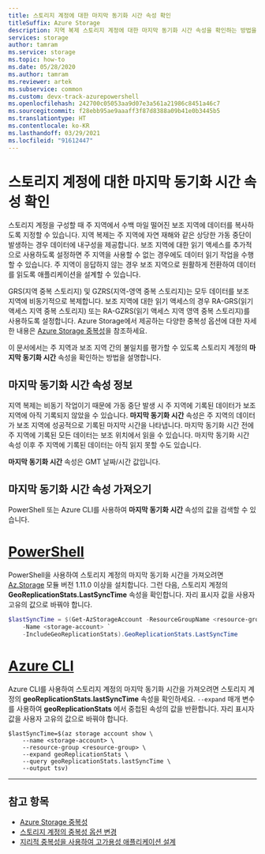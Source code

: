 ```yaml
---
title: 스토리지 계정에 대한 마지막 동기화 시간 속성 확인
titleSuffix: Azure Storage
description: 지역 복제 스토리지 계정에 대한 마지막 동기화 시간 속성을 확인하는 방법을 알아보세요. 마지막 동기화 시간 속성은 주 지역에 기록된 모든 데이터가 보조 지역에 성공적으로 기록된 마지막 시간을 나타냅니다.
services: storage
author: tamram
ms.service: storage
ms.topic: how-to
ms.date: 05/28/2020
ms.author: tamram
ms.reviewer: artek
ms.subservice: common
ms.custom: devx-track-azurepowershell
ms.openlocfilehash: 242700c05053aa9d07e3a561a21986c8451a46c7
ms.sourcegitcommit: f28ebb95ae9aaaff3f87d8388a09b41e0b3445b5
ms.translationtype: HT
ms.contentlocale: ko-KR
ms.lasthandoff: 03/29/2021
ms.locfileid: "91612447"
---
```

# <a name="check-the-last-sync-time-property-for-a-storage-account"></a>스토리지 계정에 대한 마지막 동기화 시간 속성 확인

스토리지 계정을 구성할 때 주 지역에서 수백 마일 떨어진 보조 지역에 데이터를 복사하도록 지정할 수 있습니다. 지역 복제는 주 지역에 자연 재해와 같은 상당한 가동 중단이 발생하는 경우 데이터에 내구성을 제공합니다. 보조 지역에 대한 읽기 액세스를 추가적으로 사용하도록 설정하면 주 지역을 사용할 수 없는 경우에도 데이터 읽기 작업을 수행할 수 있습니다. 주 지역이 응답하지 않는 경우 보조 지역으로 원활하게 전환하여 데이터를 읽도록 애플리케이션을 설계할 수 있습니다.

GRS(지역 중복 스토리지) 및 GZRS(지역-영역 중복 스토리지)는 모두 데이터를 보조 지역에 비동기적으로 복제합니다. 보조 지역에 대한 읽기 액세스의 경우 RA-GRS(읽기 액세스 지역 중복 스토리지) 또는 RA-GZRS(읽기 액세스 지역 영역 중복 스토리지)를 사용하도록 설정합니다. Azure Storage에서 제공하는 다양한 중복성 옵션에 대한 자세한 내용은 [Azure Storage 중복성](storage-redundancy.md)을 참조하세요.

이 문서에서는 주 지역과 보조 지역 간의 불일치를 평가할 수 있도록 스토리지 계정의 **마지막 동기화 시간** 속성을 확인하는 방법을 설명합니다.

## <a name="about-the-last-sync-time-property"></a>마지막 동기화 시간 속성 정보

지역 복제는 비동기 작업이기 때문에 가동 중단 발생 시 주 지역에 기록된 데이터가 보조 지역에 아직 기록되지 않았을 수 있습니다. **마지막 동기화 시간** 속성은 주 지역의 데이터가 보조 지역에 성공적으로 기록된 마지막 시간을 나타냅니다. 마지막 동기화 시간 전에 주 지역에 기록된 모든 데이터는 보조 위치에서 읽을 수 있습니다. 마지막 동기화 시간 속성 이후 주 지역에 기록된 데이터는 아직 읽지 못할 수도 있습니다.

**마지막 동기화 시간** 속성은 GMT 날짜/시간 값입니다.

## <a name="get-the-last-sync-time-property"></a>마지막 동기화 시간 속성 가져오기

PowerShell 또는 Azure CLI를 사용하여 **마지막 동기화 시간** 속성의 값을 검색할 수 있습니다.

# <a name="powershell"></a>[PowerShell](#tab/azure-powershell)

PowerShell을 사용하여 스토리지 계정의 마지막 동기화 시간을 가져오려면 [Az.Storage](https://www.powershellgallery.com/packages/Az.Storage) 모듈 버전 1.11.0 이상을 설치합니다. 그런 다음, 스토리지 계정의 **GeoReplicationStats.LastSyncTime** 속성을 확인합니다. 자리 표시자 값을 사용자 고유의 값으로 바꿔야 합니다.

```powershell
$lastSyncTime = $(Get-AzStorageAccount -ResourceGroupName <resource-group> `
    -Name <storage-account> `
    -IncludeGeoReplicationStats).GeoReplicationStats.LastSyncTime
```

# <a name="azure-cli"></a>[Azure CLI](#tab/azure-cli)

Azure CLI를 사용하여 스토리지 계정의 마지막 동기화 시간을 가져오려면 스토리지 계정의 **geoReplicationStats.lastSyncTime** 속성을 확인하세요. `--expand` 매개 변수를 사용하여 **geoReplicationStats** 에서 중첩된 속성의 값을 반환합니다. 자리 표시자 값을 사용자 고유의 값으로 바꿔야 합니다.

```azurecli-interactive
$lastSyncTime=$(az storage account show \
    --name <storage-account> \
    --resource-group <resource-group> \
    --expand geoReplicationStats \
    --query geoReplicationStats.lastSyncTime \
    --output tsv)
```

---

## <a name="see-also"></a>참고 항목

- [Azure Storage 중복성](storage-redundancy.md)
- [스토리지 계정의 중복성 옵션 변경](redundancy-migration.md)
- [지리적 중복성을 사용하여 고가용성 애플리케이션 설계](geo-redundant-design.md)
